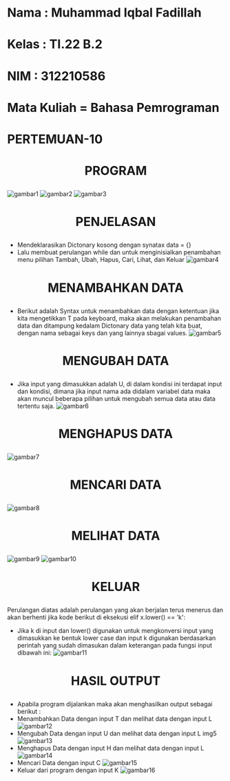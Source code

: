 # Nama : Muhammad Iqbal Fadillah

# Kelas : TI.22 B.2

# NIM : 312210586

# Mata Kuliah = Bahasa Pemrograman

# PERTEMUAN-10

# <p align="center">PROGRAM</p>
![gambar1](1.png)
![gambar2](2.png)
![gambar3](3.png)

# <p align="center">PENJELASAN</p> 
* Mendeklarasikan Dictonary kosong dengan synatax data = {}
* Lalu membuat perulangan while dan untuk menginisialkan penambahan menu pilihan Tambah, Ubah, Hapus, Cari, Lihat, dan Keluar 
![gambar4](4.png)

# <p align="center">MENAMBAHKAN DATA</p>
* Berikut adalah Syntax untuk menambahkan data dengan ketentuan jika kita mengetikkan T pada keyboard, maka akan melakukan penambahan data dan ditampung kedalam Dictonary data yang telah kita buat, dengan nama sebagai keys dan yang lainnya sbagai values.
![gambar5](5.png)

# <p align="center">MENGUBAH DATA</p>
* Jika input yang dimasukkan adalah U, di dalam kondisi ini terdapat input dan kondisi, dimana jika input nama ada didalam variabel data maka akan muncul beberapa pilihan untuk mengubah semua data atau data tertentu saja.
![gambar6](6.png)

# <p align="center">MENGHAPUS DATA</p>
![gambar7](7.png)

# <p align="center">MENCARI DATA</p>
![gambar8](8.png)

# <p align="center">MELIHAT DATA</p>
![gambar9](9.png)
![gambar10](10.png)

# <p align="center">KELUAR</p>
Perulangan diatas adalah perulangan yang akan berjalan terus menerus dan akan berhenti jika kode berikut di eksekusi elif x.lower() == 'k':
* Jika k di input dan lower() digunakan untuk mengkonversi input yang dimasukkan ke bentuk lower case dan input k digunakan berdasarkan perintah yang sudah dimasukan dalam keterangan pada fungsi input dibawah ini:
![gambar11](11.png)

# <p align="center">HASIL OUTPUT</p>
* Apabila program dijalankan maka akan menghasilkan output sebagai berikut :
* Menambahkan Data dengan input T dan melihat data dengan input L
![gambar12](12.png)
* Mengubah Data dengan input U dan melihat data dengan input L img5
![gambar13](13.png)
* Menghapus Data dengan input H dan melihat data dengan input L
![gambar14](14.png)
* Mencari Data dengan input C
![gambar15](15.png)
* Keluar dari program dengan input K
![gambar16](16.png)
